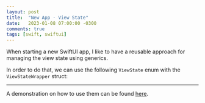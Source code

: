```yaml
---
layout: post
title:  "New App - View State"
date:   2023-01-08 07:00:00 -0300
comments: true
tags: [swift, swiftui]
---
```


When starting a new SwiftUI app, I like to have a reusable approach for managing the view state using generics.

In order to do that, we can use the following `ViewState` enum with the `ViewStateWrapper` struct:

<script src="https://gist.github.com/mdb1/e3a65b84ccc3340b27b524fd05b6eced.js"></script>

---

A demonstration on how to use them can be found [here](https://gist.github.com/mdb1/dd71a798e7a9a5e91c4fc9885f990d93).